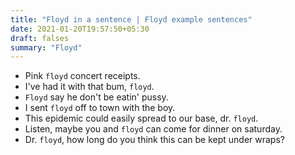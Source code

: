 ```yaml
---
title: "Floyd in a sentence | Floyd example sentences"
date: 2021-01-20T19:57:50+05:30
draft: falses
summary: "Floyd"
---
```

- Pink `floyd` concert receipts.
- I've had it with that bum, `floyd`.
- `Floyd` say he don't be eatin' pussy.
- I sent `floyd` off to town with the boy.
- This epidemic could easily spread to our base, dr. `floyd`.
- Listen, maybe you and `floyd` can come for dinner on saturday.
- Dr. `floyd`, how long do you think this can be kept under wraps?
                 
